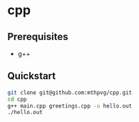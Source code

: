 # cpp

## Prerequisites
- g++

## Quickstart
```bash
git clone git@github.com:mthpvg/cpp.git
cd cpp
g++ main.cpp greetings.cpp -o hello.out
./hello.out
```
